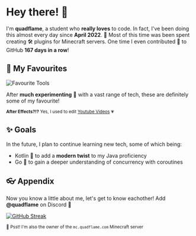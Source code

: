 # Hey there! 👋
I'm **quadflame**, a student who **really loves** to code. In fact, I've been doing this almost every day since **April 2022**. 🤯 Most of this time was been spent creating 🛠️ plugins for Minecraft servers. One time I even contributed 💪 to GitHub **167 days in a row**!

## 🍿 My Favourites
![Favourite Tools](https://skillicons.dev/icons?i=java,kotlin,mysql,maven,idea,github,bash,cloudflare,ae)

After **much experimenting** 🧪 with a vast range of tech, these are definitely some of my favourite!

<sub>**After Effects?!?** Yes, I used to edit [Youtube Videos](https://www.youtube.com/@quadflame) 💗</sub>

## ✨ Goals
In the future, I plan to continue learning new tech, some of which being:
- Kotlin 🚀 to add a **modern twist** to my Java proficiency
- Go 🎉 to gain a deeper understanding of concurrency with coroutines

## 👓 Appendix

Now you know a little about me, let's get to know eachother! Add **@quadflame** on Discord 🥰

[![GitHub Streak](https://streak-stats.demolab.com?user=quadflame&theme=sunset-gradient&hide_border=true&date_format=j%20M%5B%20Y%5D)](https://git.io/streak-stats)

<sub>🤫 Psst! I'm also the owner of the `mc.quadflame.com` Minecraft server</sub>
